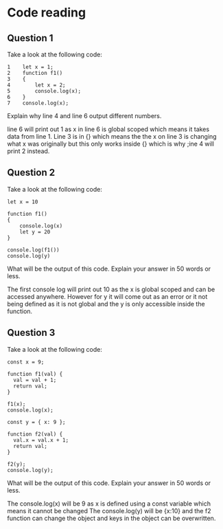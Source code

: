 # Code reading

## Question 1

Take a look at the following code:

```
1    let x = 1;
2    function f1() 
3    {
4        let x = 2;
5        console.log(x);
6    }
7    console.log(x);
```

Explain why line 4 and line 6 output different numbers.

line 6 will print out 1 as x in line 6 is global scoped which means it takes data from line 1. Line 3 is in {} which means the the x on line 3 is changing what x was originally but this only works inside {} which is why ;ine 4 will print 2 instead.

## Question 2

Take a look at the following code:

```
let x = 10

function f1()
{
    console.log(x)
    let y = 20
}

console.log(f1())
console.log(y)
```

What will be the output of this code. Explain your answer in 50 words or less.

The first console log will print out 10 as the x is global scoped and can be accessed anywhere. However for y it will come out as an error or it not being defined as it is not global and the y is only accessible inside the function.

## Question 3

Take a look at the following code:

```
const x = 9;

function f1(val) {
  val = val + 1;
  return val;
}

f1(x);
console.log(x);

const y = { x: 9 };

function f2(val) {
  val.x = val.x + 1;
  return val;
}

f2(y);
console.log(y);
```

What will be the output of this code. Explain your answer in 50 words or less.

The console.log(x) will be 9 as x is defined using a const variable which means it cannot be changed
The console.log(y) will be {x:10} and the f2 function can change the object and keys in the object can be overwritten.
